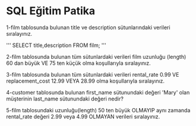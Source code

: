 
# SQL Eğitim Patika

1-film tablosunda bulunan title ve description sütunlarındaki verileri sıralayınız.

'''
SELECT title,description FROM film;
'''


2-film tablosunda bulunan tüm sütunlardaki verileri film uzunluğu (length) 60 dan büyük VE 75 ten küçük olma koşullarıyla sıralayınız.


3-film tablosunda bulunan tüm sütunlardaki verileri rental_rate 0.99 VE replacement_cost 12.99 VEYA 28.99 olma koşullarıyla sıralayınız.


4-customer tablosunda bulunan first_name sütunundaki değeri 'Mary' olan müşterinin last_name sütunundaki değeri nedir?


5-film tablosundaki uzunluğu(length) 50 ten büyük OLMAYIP aynı zamanda rental_rate değeri 2.99 veya 4.99 OLMAYAN verileri sıralayınız.

